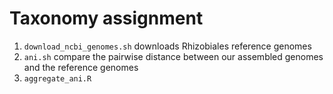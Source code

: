 # Taxonomy assignment

1. `download_ncbi_genomes.sh` downloads Rhizobiales reference genomes
2. `ani.sh` compare the pairwise distance between our assembled genomes and the reference genomes
3. `aggregate_ani.R` 
